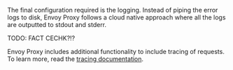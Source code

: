 The final configuration required is the logging. Instead of piping the error logs to disk, Envoy Proxy follows a cloud native approach where all the logs are outputted to stdout and stderr.

TODO: FACT CECHK?!?

Envoy Proxy includes additional functionality to include tracing of requests. To learn more, read the [tracing documentation]().
